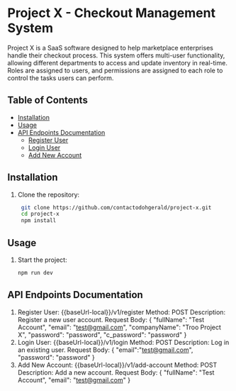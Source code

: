 # Project X - Checkout Management System
Project X is a SaaS software designed to help marketplace enterprises handle their checkout process. This system offers multi-user functionality, allowing different departments to access and update inventory in real-time. Roles are assigned to users, and permissions are assigned to each role to control the tasks users can perform.
## Table of Contents
- [Installation](#installation)
- [Usage](#usage)
- [API Endpoints Documentation](#api-documentation)
  - [Register User](#register-user)
  - [Login User](#login-user)
  - [Add New Account](#add-new-account)

## Installation

1. Clone the repository:
   ```bash
    git clone https://github.com/contactodohgerald/project-x.git
    cd project-x
    npm install
   
## Usage  

1. Start the project:
   ```bash
   npm run dev

## API Endpoints Documentation  

1. Register User: {{baseUrl-local}}/v1/register
    Method: POST
    Description: Register a new user account.
    Request Body:
     {
        "fullName": "Test Account",
        "email": "test@gmail.com",
        "companyName": "Troo Project X",
        "password": "password",
        "c_password": "password"
    }
3. Login User: {{baseUrl-local}}/v1/login
     Method: POST
    Description: Log in an existing user.
    Request Body:
      {
         "email":"test@gmail.com",
         "password": "password"
      }
5. Add New Account: {{baseUrl-local}}/v1/add-account
    Method: POST
    Description: Add a new account.
    Request Body:
     {
        "fullName": "Test Account",
        "email": "test@gmail.com"
     }
